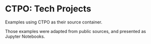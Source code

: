 # CTPO: Tech Projects

Examples using CTPO as their source container.

Those examples were adapted from public sources, and presented as Jupyter Notebooks.
